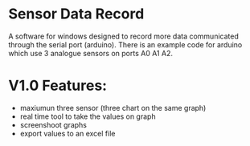 # Sensor Data Record
A software for windows designed to record more data communicated through the serial port (arduino). There is an example code for arduino which use 3 analogue sensors on ports A0 A1 A2.

# V1.0 Features:

- maxiumun three sensor (three chart on the same graph)
- real time tool to take the values on graph
- screenshoot graphs
- export values to an excel file
